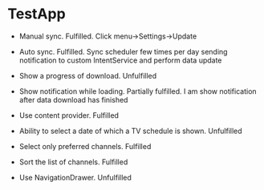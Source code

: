 # TestApp

- Manual sync. Fulfilled. Click menu->Settings->Update
- Auto sync. Fulfilled. Sync scheduler few times per day sending notification to custom IntentService and perform data update
- Show a progress of download. Unfulfilled
- Show notification while loading. Partially fulfilled. I am show notification after data download has finished
- Use content provider. Fulfilled

- Ability to select a date of which a TV schedule is shown. Unfulfilled
- Select only preferred channels. Fulfilled
- Sort the list of channels. Fulfilled

- Use NavigationDrawer. Unfulfilled
